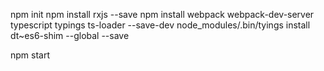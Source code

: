 npm init
npm install rxjs --save
npm install webpack webpack-dev-server typescript typings ts-loader --save-dev
node_modules/.bin/tyings install dt~es6-shim --global --save


npm start


